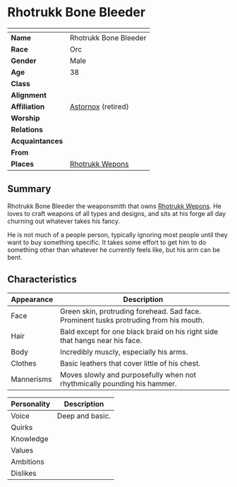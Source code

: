 # Rhotrukk Bone Bleeder

| []() | |
| --- | --- |
| **Name** | Rhotrukk Bone Bleeder |
| **Race** | Orc |
| **Gender** | Male |
| **Age** | 38 |
| **Class** | |
| **Alignment** | |
| **Affiliation** | [Astornox](../organisations/astornox/astornox.md) (retired) |
| **Worship** | |
| **Relations** | |
| **Acquaintances** | |
| **From** | |
| **Places** | [Rhotrukk Wepons](../places/buildings/shops/rhotrukk-wepons.md) |

## Summary

Rhotrukk Bone Bleeder the weaponsmith that owns [Rhotrukk Wepons](../places/buildings/shops/rhotrukk-wepons.md). He loves to craft weapons of all types and designs, and sits at his forge all day churning out whatever takes his fancy.

He is not much of a people person, typically ignoring most people until they want to buy something specific. It takes some effort to get him to do something other than whatever he currently feels like, but his arm can be bent.

## Characteristics

| Appearance | Description |
| --- | --- |
| Face | Green skin, protruding forehead. Sad face. Prominent tusks protruding from his mouth. |
| Hair | Bald except for one black braid on his right side that hangs near his face. |
| Body | Incredibly muscly, especially his arms. |
| Clothes | Basic leathers that cover little of his chest. |
| Mannerisms | Moves slowly and purposefully when not rhythmically pounding his hammer. |

| Personality | Description |
| --- | --- |
| Voice | Deep and basic. |
| Quirks | |
| Knowledge | |
| Values | |
| Ambitions | |
| Dislikes | |
